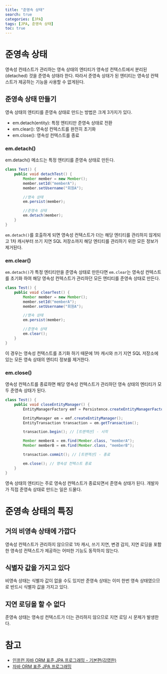 ```yaml
---
title: "준영속 상태"
search: true
categories: [JPA]
tags: [JPA, 준영속 상태]
toc: true
---
```


# 준영속 상태
영속성 컨테스트가 관리하는 영속 상태의 엔티티가 영속성 컨텍스트에서 분리된(detached) 것을 준영속 상태라 한다.
따라서 준영속 상태가 된 엔티티는 영속성 컨텍스트가 제공하는 기능을 사용할 수 없게된다.

## 준영속 상태 만들기
영속 상태의 엔티티를 준영속 상태로 만드는 방법은 크게 3가지가 있다.
 - em.detach(entity): 특정 엔티티만 준영속 상태로 전환
 - em.clear(): 영속성 컨텍스트를 완전히 초기화
 - em.close(): 영속성 컨텍스트를 종료

### em.detach()
em.detach() 메소드는 특정 엔티티를 준영속 상태로 만든다.
```java
class Test() {
    public void detachTest() {
        Member member = new Member();
        member.setId("memberA");
        member.setUsername("회원A");

        //영속 상태
        em.persist(member);

        //준영속 상태
        em.detach(member);
    }
}
```
`em.detach()`를 호출하게 되면 영속성 컨텍스트가 더는 해당 엔티티를 관리하지 않게되고 1차 캐시부터 쓰기 지연 SQL 저장소까지 해당 엔티티를
관리하기 위한 모든 정보가 제거된다.

### em.clear()
`em.detach()`가 특정 엔티티만을 준영속 상태로 만든다면 `em.clear`는 영속성 컨텍스트를 초기화 하여 해당 영속성 컨텍스트가 관리하던 모든 엔티티를 준영속 상태로 만든다.
```java
class Test() {
    public void clearTest() {
        Member member = new Member();
        member.setId("memberA");
        member.setUsername("회원A");

        //영속 상태
        em.persist(member);

        //준영속 상태
        em.clear();
    }
}
```
이 경우는 영속성 컨텍스트를 초기화 하기 때문에 1차 캐시와 쓰기 지연 SQL 저장소에 있는 모든 영속 상태의 엔티티 정보를 제거한다.

### em.close()
영속성 컨텍스트를 종료하면 해당 영속성 컨텍스트가 관리하던 영속 상태의 엔티티가 모두 준영속 상태가 된다.
```java
class Test() {
    public void closeEntityManager() {
        EntityManagerFactory emf = Persistence.createEntityManagerFactory("jpaTest");

        EntityManager em = emf.createEntityManager();
        EntityTransaction transaction = em.getTransaction();

        transaction.begin(); // [트랜잭션] - 시작

        Member memberA = em.find(Member.class, "memberA");
        Member memberB = em.find(Member.class, "memberB");

        transaction.commit(); // [트랜잭션] - 종료

        em.close(); // 영속성 컨텍스트 종료
    }
}
```

영속 상태의 엔티티는 주로 영속성 컨텍스트가 종료되면서 준영속 상태가 된다. 개발자가 직접 준영속 상태로 만드는 일은 드물다.

# 준영속 상태의 특징

## 거의 비영속 상태에 가깝다
영속성 컨텍스트가 관리하지 않으므로 1차 캐시, 쓰기 지연, 변경 감지, 지연 로딩을 포함한 영속성 컨텍스트가 제공하는 어떠한 기능도 동작하지 않는다.

## 식별자 값을 가지고 있다
비영속 상태는 식별자 값이 없을 수도 있지만 준영속 상태는 이미 한번 영속 상태였으므로 반드시 식별자 값을 가지고 있다.

## 지연 로딩을 할 수 없다
준영속 상태는 영속성 컨텍스트가 더는 관리하지 않으므로 지연 로딩 시 문제가 발생한다.

# 참고

- [인프런 자바 ORM 표준 JPA 프로그래밍 - 기본편(김영한)](https://www.inflearn.com/course/ORM-JPA-Basic/dashboard)
- [자바 ORM 표준 JPA 프로그래밍](http://www.kyobobook.co.kr/product/detailViewKor.laf?mallGb=KOR&ejkGb=KOR&barcode=9788960777330)
